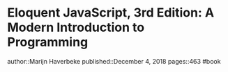 # Eloquent JavaScript, 3rd Edition: A Modern Introduction to Programming
author::Marijn Haverbeke
published::December 4, 2018
pages::463
#book